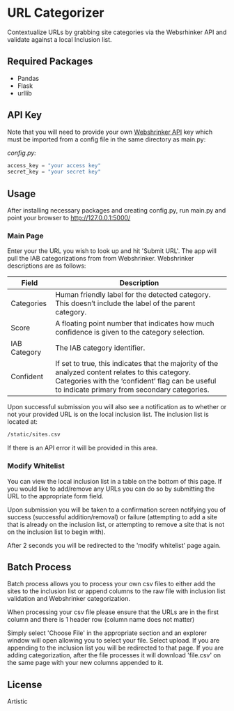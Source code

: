 # URL Categorizer

Contextualize URLs by grabbing site categories via the Websrhinker API and validate against a local Inclusion list. 

## Required Packages

- Pandas
- Flask
- urllib

## API Key
Note that you will need to provide your own [Webshrinker API](https://www.webshrinker.com/) key which must be imported from a config file in the same directory as main.py:

*config.py:*
```python
access_key = "your access key"
secret_key = "your secret key"
```


## Usage
After installing necessary packages and creating config.py, run main.py and point your browser to http://127.0.0.1:5000/
### Main Page
Enter your the URL you wish to look up and hit 'Submit URL'. The app will pull the IAB categorizations from from Webshrinker. Webshrinker descriptions are as follows:

| Field       | Description |
| ----------- | ----------- |
| Categories  | Human friendly label for the detected category. This doesn’t include the label of the parent category.|
| Score | A floating point number that indicates how much confidence is given to the category selection. |
|IAB Category |The IAB category identifier.|
| Confident  | If set to true, this indicates that the majority of the analyzed content relates to this category. Categories with the ‘confident’ flag can be useful to indicate primary from secondary categories. |

Upon successful submission you will also see a notification as to whether or not your provided URL is on the local inclusion list. The inclusion list is located at:
```bash
/static/sites.csv
```

If there is an API error it will be provided in this area.
### Modify Whitelist
You can view the local inclusion list in a table on the bottom of this page. If you would like to add/remove any URLs you can do so by submitting the URL to the appropriate form field. 

Upon submission you will be taken to a confirmation screen notifying you of success (successful addition/removal) or failure (attempting to add a site that is already on the inclusion list, or attempting to remove a site that is not on the inclusion list to begin with). 

After 2 seconds you will be redirected to the 'modify whitelist' page again.

## Batch Process
Batch process allows you to process your own csv files to either add the sites to the inclusion list or append columns to the raw file with inclusion list validation and Webshrinker categorization. 

When processing your csv file please ensure that the URLs are in the first column and there is 1 header row (column name does not matter) 

Simply select 'Choose File' in the appropriate section and an explorer window will open allowing you to select your file. Select upload. If you are appending to the inclusion list you will be redirected to that page. If you are adding categorization, after the file processes it will download 'file.csv' on the same page with your new columns appended to it.

## License
Artistic

